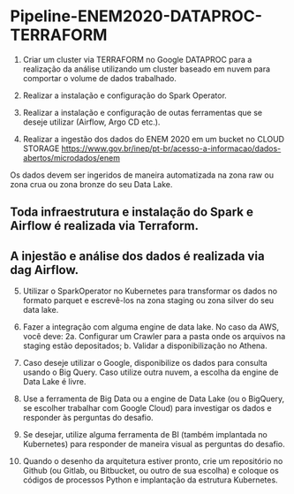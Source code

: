 # Pipeline-ENEM2020-DATAPROC-TERRAFORM

1. Criar um cluster via TERRAFORM no Google DATAPROC para a realização da análise utilizando um cluster baseado em nuvem
para comportar o volume de dados trabalhado.

2. Realizar a instalação e configuração do Spark Operator.
3. Realizar a instalação e configuração de outas ferramentas que se deseje utilizar (Airflow, Argo CD etc.).
4. Realizar a ingestão dos dados do ENEM 2020 em um bucket no CLOUD STORAGE
<https://www.gov.br/inep/pt-br/acesso-a-informacao/dados-abertos/microdados/enem>

Os dados devem ser ingeridos de maneira automatizada na zona raw ou zona crua ou zona bronze do seu Data Lake.
## Toda infraestrutura e instalação do Spark e Airflow é realizada via Terraform.
## A injestão e análise dos dados é realizada via dag Airflow.

5. Utilizar o SparkOperator no Kubernetes para transformar os dados no formato parquet e escrevê-los na zona staging ou zona silver do seu data
lake.

6. Fazer a integração com alguma engine de data lake. No caso da AWS, você deve:
2a. Configurar um Crawler para a pasta onde os arquivos na staging estão depositados;
b. Validar a disponibilização no Athena.

8. Caso deseje utilizar o Google, disponibilize os dados para consulta usando o Big Query. Caso utilize outra nuvem, a escolha da engine de Data Lake é livre.

9. Use a ferramenta de Big Data ou a engine de Data Lake (ou o BigQuery, se escolher trabalhar com Google Cloud) para investigar os dados e responder
às perguntas do desafio.

10. Se desejar, utilize alguma ferramenta de BI (também implantada no Kubernetes) para responder de maneira visual as perguntas do desafio.

11. Quando o desenho da arquitetura estiver pronto, crie um repositório no Github (ou Gitlab, ou Bitbucket, ou outro de sua escolha) e coloque os
códigos de processos Python e implantação da estrutura Kubernetes.
